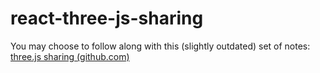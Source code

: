 # react-three-js-sharing

You may choose to follow along with this (slightly outdated) set of notes: [three.js sharing (github.com)](https://gist.github.com/lctxct/e5c2aec5a22f300f0fa009e3f99fe0c2)
